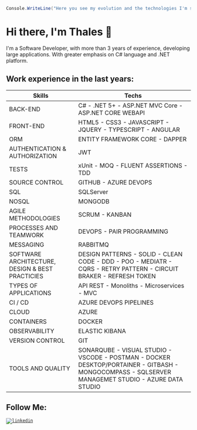 ```c#
Console.WriteLine("Here you see my evolution and the technologies I'm studying");
```

# Hi there, I'm Thales 👋

I'm a Software Developer, with more than 3 years of experience, developing large applications. 
With greater emphasis on C# language and .NET platform.

## Work experience in the last years:


Skills   | Techs
--------- | ------
BACK-END | C# - .NET 5+ - ASP.NET MVC Core - ASP.NET CORE WEBAPI
FRONT-END | HTML5 - CSS3 - JAVASCRIPT - JQUERY - TYPESCRIPT - ANGULAR
ORM | ENTITY FRAMEWORK CORE - DAPPER
AUTHENTICATION & AUTHORIZATION | JWT
TESTS | xUnit - MOQ - FLUENT ASSERTIONS - TDD
SOURCE CONTROL | GITHUB - AZURE DEVOPS
SQL | SQLServer
NOSQL | MONGODB
AGILE METHODOLOGIES | SCRUM - KANBAN
PROCESSES AND TEAMWORK | DEVOPS - PAIR PROGRAMMING
MESSAGING | RABBITMQ
SOFTWARE ARCHITECTURE, DESIGN & BEST PRACTICIES | DESIGN PATTERNS - SOLID - CLEAN CODE - DDD - POO - MEDIATR - CQRS - RETRY PATTERN - CIRCUIT BRAKER - REFRESH TOKEN
TYPES OF APPLICATIONS | API REST - Monoliths - Microservices - MVC
CI / CD | AZURE DEVOPS PIPELINES
CLOUD | AZURE
CONTAINERS | DOCKER 
OBSERVABILITY | ELASTIC KIBANA
VERSION CONTROL | GIT
TOOLS AND QUALITY | SONARQUBE - VISUAL STUDIO - VSCODE - POSTMAN - DOCKER DESKTOP/PORTAINER - GITBASH - MONGOCOMPASS - SQLSERVER MANAGEMET STUDIO - AZURE DATA STUDIO

## Follow Me: 
<code>[![linkedin](https://user-images.githubusercontent.com/36715075/87363855-70435700-c548-11ea-8dd5-dc7f879318cb.png)](https://www.linkedin.com/in/thales-lima-918245191/)</code>

<!--
**Th-Lima/Th-Lima** is a ✨ _special_ ✨ repository because its `README.md` (this file) appears on your GitHub profile.
